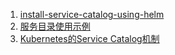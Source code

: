 1. [install-service-catalog-using-helm](https://k8smeetup.github.io/docs/tasks/service-catalog/install-service-catalog-using-helm/)
2. [服务目录使用示例](http://www.just4coding.com/blog/2019/08/10/service-catalog/)
3. [Kubernetes的Service Catalog机制](https://blog.gmem.cc/service-catalog-of-kubernetes)